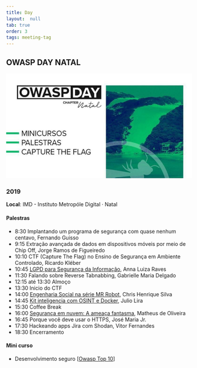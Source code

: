 ```yaml
---
title: Day
layout:  null
tab: true
order: 3
tags: meeting-tag
---
```


## OWASP DAY NATAL
![](assets/images/owasp-day.jpeg)

### 2019

**Local**: IMD - Instituto Metropóle Digital · Natal

#### Palestras

- 8:30 Implantando um programa de segurança com quase nenhum centavo, Fernando Guisso
- 9:15 Extração avançada de dados em dispositivos móveis por meio de Chip Off, Jorge Ramos de Figueiredo
- 10:10 CTF (Capture The Flag) no Ensino de Segurança em Ambiente Controlado, Ricardo Kléber
- 10:45 [LGPD para Segurança da Informação](https://prezi.com/view/N7oSm4TOuv9C2KBGp6Rc/), Anna Luiza Raves
- 11:30 Falando sobre Reverse Tabnabbing, Gabrielle Maria Delgado
- 12:15 até 13:30 Almoço
- 13:30 Inicio do CTF
- 14:00 [Engenharia Social na série MR Robot](assets/files/Engenharia-social-na-serie-mr-robot.pdf), Chris Henrique Silva
- 14:45 [Kit inteligencia com OSINT e Docker](assets/files/kit-de-inteligencia_OSINT_DOCKER.pdf), Julio Lira
- 15:30 Coffee Break
- 16:00 [Segurança em nuvem: A ameaça fantasma](assets/files/seguranca-em-nurvem.pdf), Matheus de Oliveira
- 16:45 Porque você deve usar o HTTPS, José Maria Jr.
- 17:30 Hackeando apps Jira com Shodan, Vitor Fernandes
- 18:30 Encerramento

#### Mini curso
- Desenvolvimento seguro [[Owasp Top 10](/www-project-top-ten/)]
